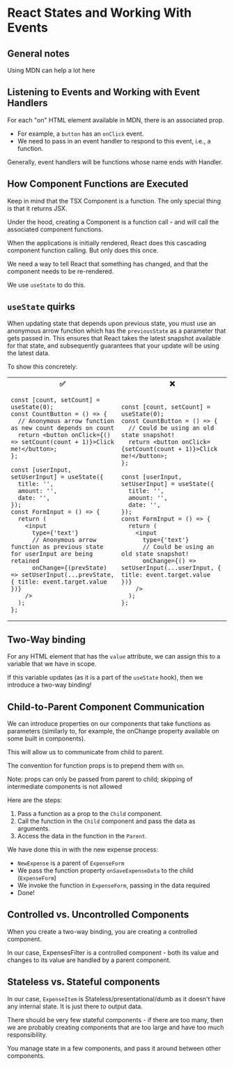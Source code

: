# React States and Working With Events

## General notes

Using MDN can help a lot here

## Listening to Events and Working with Event Handlers

For each "on" HTML element available in MDN, there is an associated prop.

- For example, a `button` has an `onClick` event.
- We need to pass in an event handler to respond to this event, i.e., a function.

Generally, event handlers will be functions whose name ends with Handler.

## How Component Functions are Executed

Keep in mind that the TSX Component is a function. The only special thing is that it returns JSX.

Under the hood, creating a Component is a function call - and will call the associated component functions.

When the applications is initially rendered, React does this cascading component function calling. But only does this once.

We need a way to tell React that something has changed, and that the component needs to be re-rendered.

We use `useState` to do this.

## `useState` quirks

When updating state that depends upon previous state, you must use an anonymous arrow function which has the
`previousState` as a parameter that gets passed in. This ensures that React takes the latest snapshot available
for that state, and subsequently guarantees that your update will be using the latest data.

To show this concretely:

<table>
<tr>
<th>✅</th>
<th>❌</th>
</tr>
<tr>
<td>

```tsx
const [count, setCount] = useState(0);
const CountButton = () => {
  // Anonymous arrow function as new count depends on count
  return <button onClick={() => setCount(count + 1)}>Click me!</button>;
};

const [userInput, setUserInput] = useState({
  title: '',
  amount: '',
  date: '',
});
const FormInput = () => {
  return (
    <input
      type={'text'}
      // Anonymous arrow function as previous state for userInput are being retained
      onChange={(prevState) => setUserInput(...prevState, { title: event.target.value })}
    />
  );
};
```

</td>
<td>

```tsx
const [count, setCount] = useState(0);
const CountButton = () => {
  // Could be using an old state snapshot!
  return <button onClick={setCount(count + 1)}>Click me!</button>;
};

const [userInput, setUserInput] = useState({
  title: '',
  amount: '',
  date: '',
});
const FormInput = () => {
  return (
    <input
      type={'text'}
      // Could be using an old state snapshot!
      onChange={() => setUserInput(...userInput, { title: event.target.value })}
    />
  );
};
```

</td>
</tr>
</table>

## Two-Way binding

For any HTML element that has the `value` attribute, we can assign this to a variable that we have in scope.

If this variable updates (as it is a part of the `useState` hook), then we introduce a two-way binding!

## Child-to-Parent Component Communication

We can introduce properties on our components that take functions as parameters (similarly to, for example, the
onChange property available on some built in components).

This will allow us to communicate from child to parent.

The convention for function props is to prepend them with `on`.

Note: props can only be passed from parent to child; skipping of intermediate components is not allowed

Here are the steps:

1. Pass a function as a prop to the `Child` component.
2. Call the function in the `Child` component and pass the data as arguments.
3. Access the data in the function in the `Parent`.

We have done this in with the new expense process:

- `NewExpense` is a parent of `ExpenseForm`
- We pass the function property `onSaveExpenseData` to the child (`ExpenseForm`)
- We invoke the function in `ExpenseForm`, passing in the data required
- Done!

## Controlled vs. Uncontrolled Components

When you create a two-way binding, you are creating a controlled component.

In our case, ExpensesFilter is a controlled component - both its value and changes to its value are handled by
a parent component.

## Stateless vs. Stateful components

In our case, `ExpenseItem` is Stateless/presentational/dumb as it doesn't have any internal state.
It is just there to output data.

There should be very few stateful components - if there are too many, then we are probably creating components
that are too large and have too much responsibility.

You manage state in a few components, and pass it around between other components.
